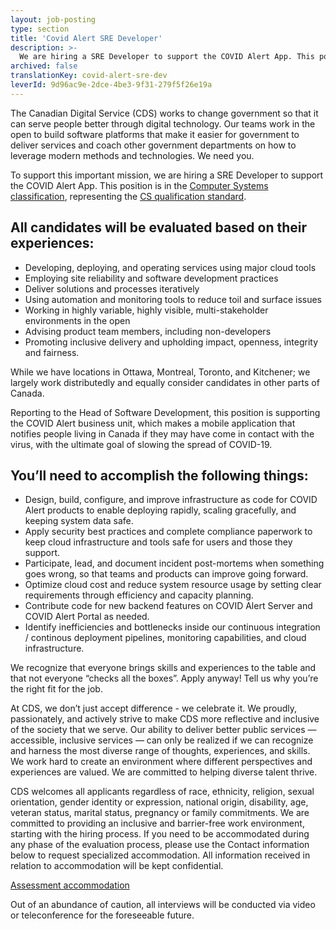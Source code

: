 ```yaml
---
layout: job-posting
type: section
title: 'Covid Alert SRE Developer'
description: >-
  We are hiring a SRE Developer to support the COVID Alert App. This position is in the Computer Systems classification, representing the CS qualification standard.
archived: false
translationKey: covid-alert-sre-dev
leverId: 9d96ac9e-2dce-4be3-9f31-279f5f26e19a
---
```


The Canadian Digital Service (CDS) works to change government so that it can serve people better through digital technology. Our teams work in the open to build software platforms that make it easier for government to deliver services and coach other government departments on how to leverage modern methods and technologies. We need you.

To support this important mission, we are hiring a SRE Developer to support the COVID Alert App. This position is in the [Computer Systems classification](https://www.tbs-sct.gc.ca/agreements-conventions/view-visualiser-eng.aspx?id=1#toc12259212260), representing the [CS qualification standard](https://www.canada.ca/en/treasury-board-secretariat/services/staffing/qualification-standards/core.html#cs).

## All candidates will be evaluated based on their experiences:

* Developing, deploying, and operating services using major cloud tools 
* Employing site reliability and software development practices
* Deliver solutions and processes iteratively
* Using automation and monitoring tools to reduce toil and surface issues
* Working in highly variable, highly visible, multi-stakeholder environments in the open
* Advising product team members, including non-developers
* Promoting inclusive delivery and upholding impact, openness, integrity and fairness.

While we have locations in Ottawa, Montreal, Toronto, and Kitchener; we largely work distributedly and equally consider candidates in other parts of Canada.

Reporting to the Head of Software Development, this position is supporting the COVID Alert business unit, which makes a mobile application that notifies people living in Canada if they may have come in contact with the virus, with the ultimate goal of slowing the spread of COVID-19. 

## You’ll need to accomplish the following things:

* Design, build, configure, and improve infrastructure as code for COVID Alert products to enable deploying rapidly, scaling gracefully, and keeping system data safe.
* Apply security best practices and complete compliance paperwork to keep cloud infrastructure and tools safe for users and those they support.
* Participate, lead, and document incident post-mortems when something goes wrong, so that teams and products can improve going forward.
* Optimize cloud cost and reduce system resource usage by setting clear requirements through efficiency and capacity planning.
* Contribute code for new backend features on COVID Alert Server and COVID Alert Portal as needed.
* Identify inefficiencies and bottlenecks inside our continuous integration / continous deployment pipelines, monitoring capabilities, and cloud infrastructure.

We recognize that everyone brings skills and experiences to the table and that not everyone “checks all the boxes”. Apply anyway! Tell us why you’re the right fit for the job.

At CDS, we don’t just accept difference - we celebrate it. We proudly, passionately, and actively strive to make CDS more reflective and inclusive of the society that we serve. Our ability to deliver better public services — accessible, inclusive services — can only be realized if we can recognize and harness the most diverse range of thoughts, experiences, and skills. We work hard to create an environment where different perspectives and experiences are valued. We are committed to helping diverse talent thrive.

CDS welcomes all applicants regardless of race, ethnicity, religion, sexual orientation, gender identity or expression, national origin, disability, age, veteran status, marital status, pregnancy or family commitments. We are committed to providing an inclusive and barrier-free work environment, starting with the hiring process. If you need to be accommodated during any phase of the evaluation process, please use the Contact information below to request specialized accommodation. All information received in relation to accommodation will be kept confidential.

[Assessment accommodation](https://www.canada.ca/en/public-service-commission/services/assessment-accommodation-page.html)

Out of an abundance of caution, all interviews will be conducted via video or teleconference for the foreseeable future.
